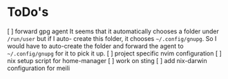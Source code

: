 # ToDo's

[ ] forward gpg agent
It seems that it automatically chooses a folder under `/run/user` but if I auto-
create this folder, it chooses `~/.config/gnupg`. So I would have to auto-create
the folder and forward the agent to `~/.config/gnupg` for it to pick it up.
[ ] project specific nvim configuration
[ ] nix setup script for home-manager
[ ] work on sting
[ ] add nix-darwin configuration for meili
